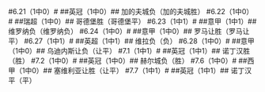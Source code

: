 ﻿#6.21（1中0）#
##英冠（1中0）##
加的夫城负（加的夫城胜）
#6.22（1中0）#
##瑞超（1中0）##
哥德堡胜（哥德堡平）
#6.23（1中1）#
##意甲（1中1）##
维罗纳负（维罗纳负）
#6.24（1中0）#
##意甲（1中0）##
罗马让胜（罗马让平）
#6.27（1中1）#
##英超（1中1）##
维拉负（负）
#6.28（1中0）#
##意甲（1中0）##
乌迪内斯让负（让平）
#7.1（1中1）#
##英冠（1中1）##
诺丁汉胜（胜）
#7.2（1中0）#
##英冠（1中0）##
赫尔城负（胜）
#7.6（1中0）#
##西甲（1中0）##
塞维利亚让胜（让平）
#7.7（1中1）#
##英冠（1中1）##
诺丁汉平（平）